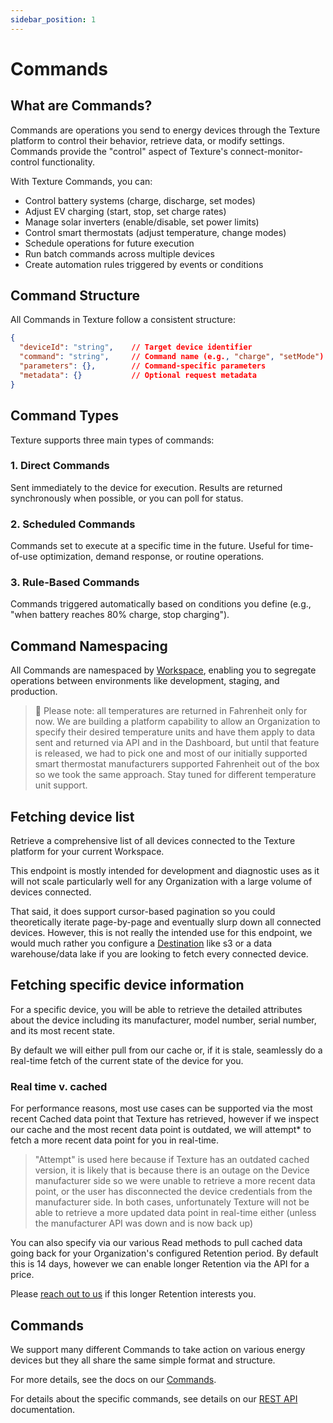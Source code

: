 ```yaml
---
sidebar_position: 1
---
```


# Commands

## What are Commands?

Commands are operations you send to energy devices through the Texture platform to control their behavior, retrieve data, or modify settings. Commands provide the "control" aspect of Texture's connect-monitor-control functionality.

With Texture Commands, you can:

- Control battery systems (charge, discharge, set modes)
- Adjust EV charging (start, stop, set charge rates)
- Manage solar inverters (enable/disable, set power limits)
- Control smart thermostats (adjust temperature, change modes)
- Schedule operations for future execution
- Run batch commands across multiple devices
- Create automation rules triggered by events or conditions

## Command Structure

All Commands in Texture follow a consistent structure:

```json
{
  "deviceId": "string",    // Target device identifier
  "command": "string",     // Command name (e.g., "charge", "setMode")
  "parameters": {},        // Command-specific parameters
  "metadata": {}           // Optional request metadata
}
```

## Command Types

Texture supports three main types of commands:

### 1. Direct Commands

Sent immediately to the device for execution. Results are returned synchronously when possible, or you can poll for status.

### 2. Scheduled Commands

Commands set to execute at a specific time in the future. Useful for time-of-use optimization, demand response, or routine operations.

### 3. Rule-Based Commands

Commands triggered automatically based on conditions you define (e.g., "when battery reaches 80% charge, stop charging").

## Command Namespacing

All Commands are namespaced by [Workspace](/docs/platform-concepts/workspaces), enabling you to segregate operations between environments like development, staging, and production.

> 🤔 Please note: all temperatures are returned in Fahrenheit only for now. We are building a platform capability to allow an Organization to specify their desired temperature units and have them apply to data sent and returned via API and in the Dashboard, but until that feature is released, we had to pick one and most of our initially supported smart thermostat manufacturers supported Fahrenheit out of the box so we took the same approach. Stay tuned for different temperature unit support.

## Fetching device list

Retrieve a comprehensive list of all devices connected to the Texture platform for your current Workspace.

This endpoint is mostly intended for development and diagnostic uses as it will not scale particularly well for any Organization with a large volume of devices connected.

That said, it does support cursor-based pagination so you could theoretically iterate page-by-page and eventually slurp down all connected devices. However, this is not really the intended use for this endpoint, we would much rather you configure a [Destination](/docs/destinations/overview) like s3 or a data warehouse/data lake if you are looking to fetch every connected device.

## Fetching specific device information

For a specific device, you will be able to retrieve the detailed attributes about the device including its manufacturer, model number, serial number, and its most recent state.

By default we will either pull from our cache or, if it is stale, seamlessly do a real-time fetch of the current state of the device for you.

### Real time v. cached

For performance reasons, most use cases can be supported via the most recent Cached data point that Texture has retrieved, however if we inspect our cache and the most recent data point is outdated, we will attempt\* to fetch a more recent data point for you in real-time.

> "Attempt" is used here because if Texture has an outdated cached version, it is likely that is because there is an outage on the Device manufacturer side so we were unable to retrieve a more recent data point, or the user has disconnected the device credentials from the manufacturer side. In both cases, unfortunately Texture will not be able to retrieve a more updated data point in real-time either (unless the manufacturer API was down and is now back up)

You can also specify via our various Read methods to pull cached data going back for your Organization's configured Retention period. By default this is 14 days, however we can enable longer Retention via the API for a price.

Please [reach out to us](https://www.texturehq.com/contact-us) if this longer Retention interests you.

## Commands

We support many different Commands to take action on various energy devices but they all share the same simple format and structure.

For more details, see the docs on our [Commands](/docs/commands).

For details about the specific commands, see details on our [REST API](/api) documentation.
